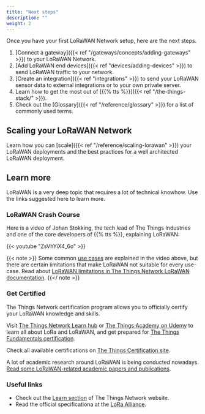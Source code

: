 ```yaml
---
title: "Next steps"
description: ""
weight: 2
---
```


Once you have your first LoRaWAN Network setup, here are the next steps.

<!--more-->

1. [Connect a gateway]({{< ref "/gateways/concepts/adding-gateways" >}}) to your LoRaWAN Network.
2. [Add LoRaWAN end devices]({{< ref "devices/adding-devices" >}}) to send LoRaWAN traffic to your network.
3. [Create an integration]({{< ref "integrations" >}}) to send your LoRaWAN sensor data to external integrations or to your own private server.
4. Learn how to get the most out of [{{% tts %}}]({{< ref "/the-things-stack/" >}}).
5. Check out the [Glossary]({{< ref "/reference/glossary" >}}) for a list of commonly used terms.

## Scaling your LoRaWAN Network

Learn how you can [scale]({{< ref "/reference/scaling-lorawan" >}}) your LoRaWAN deployments and the best practices for a well architected LoRaWAN deployment.

## Learn more

LoRaWAN is a very deep topic that requires a lot of technical knowhow. Use the links suggested here to learn more.

### LoRaWAN Crash Course

Here is a video of Johan Stokking, the tech lead of The Things Industries and one of the core developers of {{% tts %}}, explaining LoRaWAN:

{{< youtube "ZsVhYiX4_6o" >}}

{{< note >}} Some common [use cases](https://www.thethingsnetwork.org/docs/lorawan/what-is-lorawan/#lorawan-use-cases) are explained in the video above, but there are certain limitations that make LoRaWAN not suitable for every use-case. Read about [LoRaWAN limitations in The Things Network LoRaWAN documentation](https://www.thethingsnetwork.org/docs/lorawan/limitations/). {{</ note >}}

### Get Certified

The Things Network certification program allows you to officially certify your LoRaWAN knowledge and skills.

Visit [The Things Network Learn hub](https://www.thethingsnetwork.org/docs/lorawan/) or [The Things Academy on Udemy](https://www.udemy.com/course/lorawan-fundamentals/) to learn all about LoRa and LoRaWAN, and get prepared for [The Things Fundamentals certification](https://www.thethingsnetwork.org/achievements/a/the-things-certified-fundamentals/).

Check all available certifications on [The Things Certification site](https://www.thethingsnetwork.org/achievements/certificates/).

A lot of academic research around LoRaWAN is being conducted nowadays. [Read some LoRaWAN-related academic papers and publications](https://www.thethingsnetwork.org/docs/lorawan/academic/).

### Useful links

- Check out the [Learn section](https://thethingsnetwork.org/docs/lorawan) of The Things Network website.
- Read the official specificationa at the [LoRa Alliance](https://lora-alliance.org).
